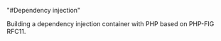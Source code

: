 "#Dependency injection"

Building a dependency injection container with PHP based on PHP-FIG RFC11.
